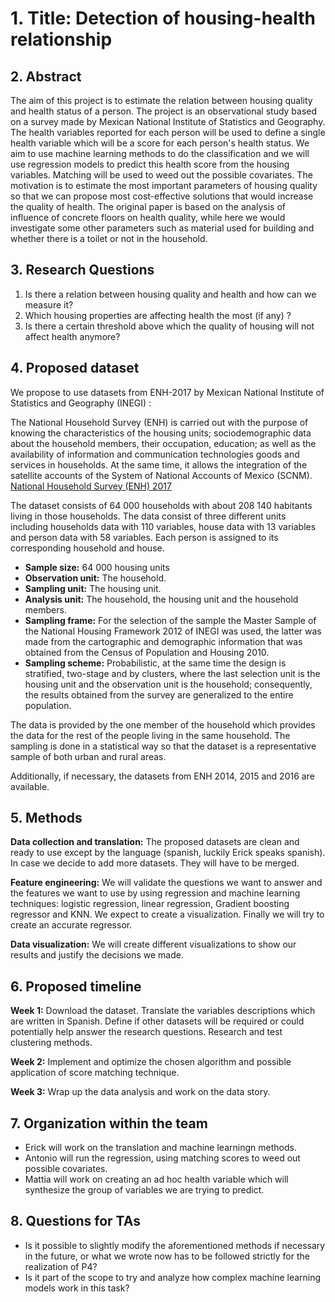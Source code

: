 # 1. Title: Detection of housing-health relationship

## 2.  **Abstract**

The aim of this project is to estimate the relation between housing quality and health status of a person. The project is an observational study based on a survey made by Mexican National Institute of Statistics and Geography. The health variables reported for each person will be used to define a single health variable which will be a score for each person's health status. We aim to use machine learning methods to do the classification and we will use regression models to predict this health score from the housing variables. Matching will be used to weed out the possible covariates. The motivation is to estimate the most important parameters of housing quality so that we can propose most cost-effective solutions that would increase the quality of health. The original paper is based on the analysis of influence of concrete floors on health quality, while here we would investigate some other parameters such as material used for building and whether there is a toilet or not in the household.

## 3. **Research Questions**

1. Is there a relation between housing quality and health and how can we measure it?
2. Which housing properties are affecting health the most (if any) ?
3. Is there a certain threshold above which the quality of housing will not affect health anymore?

## 4. **Proposed dataset**

We propose to use datasets from ENH-2017 by Mexican National Institute of Statistics and Geography (INEGI) :

The National Household Survey (ENH) is carried out with the purpose of knowing the characteristics of the housing units; sociodemographic data about the household members, their occupation, education; as well as the availability of information and communication technologies goods and services in households. At the same time, it allows the integration of the satellite accounts of the System of National Accounts of Mexico (SCNM). [National Household Survey (ENH) 2017](https://en.www.inegi.org.mx/programas/enh/2017/)

The dataset consists of 64 000 households with about 208 140 habitants living in those households. The data consist of three different units including households data with 110 variables, house data with 13 variables and person data with 58 variables. Each person is assigned to its corresponding household and house.

- **Sample size:** 64 000 housing units
- **Observation unit:** The household.
- **Sampling unit:** The housing unit.
- **Analysis unit:** The household, the housing unit and the household members.
- **Sampling frame:** For the selection of the sample the Master Sample of the National Housing Framework 2012 of INEGI was used, the latter was made from the cartographic and demographic information that was obtained from the Census of Population and Housing 2010.
- **Sampling scheme:** Probabilistic, at the same time the design is stratified, two-stage and by clusters, where the last selection unit is the housing unit and the observation unit is the household; consequently, the results obtained from the survey are generalized to the entire population.

The data is provided by the one member of the household which provides the data for the rest of the people living in the same household. The sampling is done in a statistical way so that the dataset is a representative sample of both urban and rural areas.

Additionally, if necessary, the datasets from ENH 2014, 2015 and 2016 are available.

## 5. **Methods**

**Data collection and translation:** The proposed datasets are clean and ready to use except by the language (spanish, luckily Erick speaks spanish). In case we decide to add more datasets. They will have to be merged.

**Feature engineering:** We will validate the questions we want to answer and the features we want to use by using regression and machine learning techniques: logistic regression, linear regression, Gradient boosting regressor and KNN. We expect to create a visualization. Finally we will try to create an accurate regressor.

**Data visualization:** We will create different visualizations to show our results and justify the decisions we made.

## 6. **Proposed timeline**

**Week 1:** Download the dataset. Translate the variables descriptions which are written in Spanish. Define if other datasets will be required or could potentially help answer the research questions. Research and test clustering methods.

**Week 2:** Implement and optimize the chosen algorithm and possible application of score matching technique.

**Week 3:** Wrap up the data analysis and work on the data story.

## 7. **Organization within the team**

- Erick will work on the translation and machine learningn methods.
- Antonio will run the regression, using matching scores to weed out possible covariates.
- Mattia will work on creating an ad hoc health variable which will synthesize the group of variables we are trying to predict.

## 8. **Questions for TAs**

- Is it possible to slightly modify the aforementioned methods if necessary in the future, or what we wrote now has to be followed strictly for the realization of P4?
- Is it part of the scope to try and analyze how complex machine learning models work in this task?
